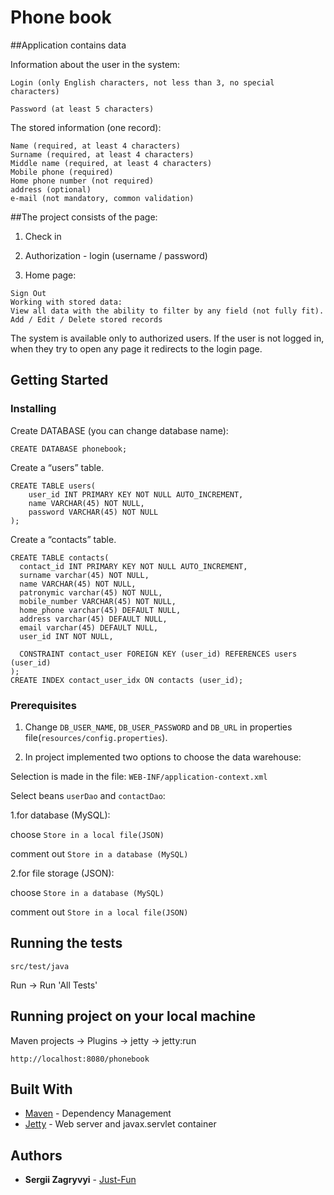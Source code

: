 # Phone book

##Application contains data

Information about the user in the system:

`Login (only English characters, not less than 3, no special characters)`

`Password (at least 5 characters)`

The stored information (one record):
```
Name (required, at least 4 characters)
Surname (required, at least 4 characters)
Middle name (required, at least 4 characters)
Mobile phone (required)
Home phone number (not required)
address (optional)
e-mail (not mandatory, common validation)
```

##The project consists of the page:

1. Check in

2. Authorization - login (username / password)

3. Home page:
```
Sign Out
Working with stored data:
View all data with the ability to filter by any field (not fully fit).
Add / Edit / Delete stored records
```

The system is available only to authorized users. If the user is not logged in, when they try to open any page it redirects to the login page.

## Getting Started


### Installing

Create DATABASE (you can change database name):

``` 
CREATE DATABASE phonebook;
```

Create a “users” table.

```
CREATE TABLE users(
    user_id INT PRIMARY KEY NOT NULL AUTO_INCREMENT,
    name VARCHAR(45) NOT NULL,
    password VARCHAR(45) NOT NULL
);
```
  
Create a “contacts” table.

```
CREATE TABLE contacts(
  contact_id INT PRIMARY KEY NOT NULL AUTO_INCREMENT,
  surname varchar(45) NOT NULL,
  name VARCHAR(45) NOT NULL,
  patronymic varchar(45) NOT NULL,
  mobile_number VARCHAR(45) NOT NULL,
  home_phone varchar(45) DEFAULT NULL,
  address varchar(45) DEFAULT NULL,
  email varchar(45) DEFAULT NULL,
  user_id INT NOT NULL,
  
  CONSTRAINT contact_user FOREIGN KEY (user_id) REFERENCES users (user_id)
);
CREATE INDEX contact_user_idx ON contacts (user_id);
```

### Prerequisites


1. Change `DB_USER_NAME`, `DB_USER_PASSWORD` and `DB_URL` in properties file(`resources/config.properties`).

2. In project implemented two options to choose the data warehouse: 
  
  Selection is made in the file:
  `WEB-INF/application-context.xml`
  
  Select beans `userDao` and `contactDao`:
  
   1.for database (MySQL):
  
   choose `Store in a local file(JSON)`
   
   comment out `Store in a database (MySQL)`
  
   2.for file storage (JSON):
  
   choose `Store in a database (MySQL)`
   
   comment out `Store in a local file(JSON)`
  


## Running the tests

`src/test/java` 

Run -> Run 'All Tests'

## Running project on your local machine

Maven projects -> Plugins -> jetty -> jetty:run

`http://localhost:8080/phonebook`

## Built With

* [Maven](https://maven.apache.org/) - Dependency Management
* [Jetty](http://www.eclipse.org/jetty/) - Web server and javax.servlet container


## Authors

* **Sergii Zagryvyi** - [Just-Fun](https://github.com/Just-Fun)

